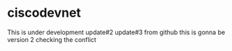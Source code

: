 # ciscodevnet

This is under development
update#2
update#3 from github
this is gonna be version 2
checking the conflict
